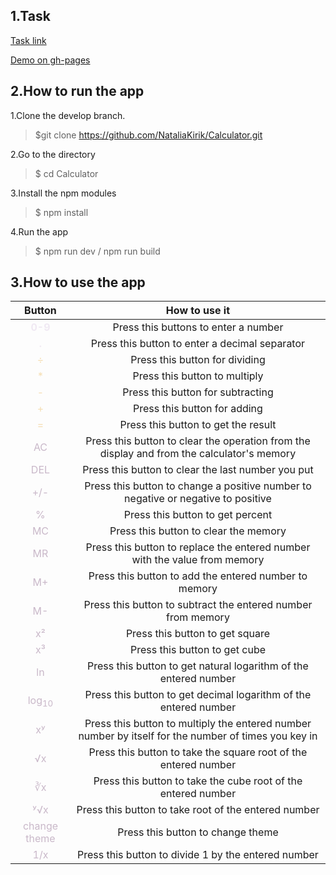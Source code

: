 ## 1.Task

[Task link](https://docs.google.com/document/d/1K79_NA4lMYfqQiIJGqLDek1K9z-oc2qg8n4AvrN1PXE/edit)

[Demo on gh-pages](https://NataliaKirik.github.io/Innowise-Lab-Internship-Level-2-Mini-paint)

## 2.How to run the app

1.Clone the develop branch.
> $git clone https://github.com/NataliaKirik/Calculator.git

2.Go to the directory
> $ cd Calculator

3.Install the npm modules
> $ npm install

4.Run the app
> $ npm run dev / npm run build

## 3.How to use the app

| Button | How to use it |
| :---:  | :---: |
|<span style="color:rgba(235, 225, 239, 0.74)">**0-9**</span>| Press this buttons to enter a number |
|<span style="color:rgba(235, 225, 239, 0.74)">**.**</span> | Press this button to enter a decimal separator|
|<span style="color:wheat">÷</span> | Press this button for dividing|
|<span style="color:wheat">*</span> | Press this button to multiply |
|<span style="color:wheat">-</span> | Press this button for subtracting |
|<span style="color:wheat">+</span> | Press this button for adding|
|<span style="color:wheat">=</span> | Press this button to get the result |
|<span style="color:rgba(160, 131, 160, 0.56)">AC</span> | Press this button to clear the operation from the display  and from the calculator's memory |
|<span style="color:rgba(160, 131, 160, 0.56)">DEL</span> | Press this button to clear the last number you put|
|<span style="color:rgba(160, 131, 160, 0.56)">+/-</span> | Press this button to change a positive number to negative or negative to positive |
|<span style="color:rgba(160, 131, 160, 0.56)">%</span> | Press this button to get percent |
|<span style="color:rgba(160, 131, 160, 0.56)">MC</span> | Press this button to clear the memory |
|<span style="color:rgba(160, 131, 160, 0.56)">MR</span> | Press this button to replace the entered number  with the value from  memory |
|<span style="color:rgba(160, 131, 160, 0.56)">M+</span> | Press this button to add  the entered number  to  memory |
|<span style="color:rgba(160, 131, 160, 0.56)">M-</span> | Press this button to subtract the entered number from  memory |
|<span style="color:rgba(160, 131, 160, 0.56)">x²</span> | Press this button to get square |
|<span style="color:rgba(160, 131, 160, 0.56)">x³</span> | Press this button to get cube |
|<span style="color:rgba(160, 131, 160, 0.56)">ln</span> | Press this button  to get natural logarithm of the entered number |
|<span style="color:rgba(160, 131, 160, 0.56)">log<sub>10<sub/></span> | Press this button to get decimal logarithm of the entered number |
|<span style="color:rgba(160, 131, 160, 0.56)">xʸ<sub/></span> | Press this button to multiply the entered number number by itself for the number of times you key in |
|<span style="color:rgba(160, 131, 160, 0.56)">√x<sub/></span> | Press this button to take the square root of the entered number |
|<span style="color:rgba(160, 131, 160, 0.56)">∛x</span> | Press this button to take the cube root of the entered number |
|<span style="color:rgba(160, 131, 160, 0.56)">ʸ√x</span> | Press this button to take root of the entered number |
|<span style="color:rgba(160, 131, 160, 0.56)">change theme</span> | Press this button to change theme |
|<span style="color:rgba(160, 131, 160, 0.56)">1/x</span> | Press this button to divide 1 by the entered number |


                                                                                                        


